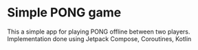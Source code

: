# Simple PONG game

This a simple app for playing PONG offline between two players. Implementation done using Jetpack Compose, Coroutines, Kotlin
